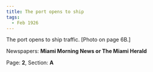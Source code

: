 ```yaml
---  
title: The port opens to ship  
tags:  
  - Feb 1926  
---  
```

  
The port opens to ship traffic. [Photo on page 6B.]  
  
Newspapers: **Miami Morning News or The Miami Herald**  
  
Page: **2**, Section: **A** 
